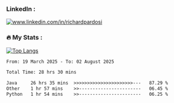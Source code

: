 

<h3>LinkedIn :</h3>
<div id="badges">
  <a href="https://www.linkedin.com/in/richardpardosi/">
    <img src="https://img.shields.io/badge/LinkedIn-blue?style=for-the-badge&logo=linkedin&logoColor=white" alt="www.linkedin.com/in/richardpardosi"/>
  </a>
</div>

### :fire: My Stats :
[![Top Langs](https://github-readme-stats.vercel.app/api/top-langs/?username=RichardPardosi&layout=compact&theme=vision-friendly-dark)](https://github.com/RichardPardosi)



<!--START_SECTION:waka-->

```txt
From: 19 March 2025 - To: 02 August 2025

Total Time: 28 hrs 30 mins

Java     26 hrs 35 mins  >>>>>>>>>>>>>>>>>>>>>>---   87.29 %
Other    1 hr 57 mins    >>-----------------------   06.45 %
Python   1 hr 54 mins    >>-----------------------   06.25 %
```

<!--END_SECTION:waka-->